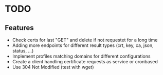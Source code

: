 # TODO

## Features

* Check certs for last "GET" and delete if not requestet for a long time
* Adding more endpoints for different result types (crt, key, ca, json, status, ...)
* Implement profiles matching domains for different configurations
* Create a client handling certificate requests as service or cronbased
* Use 304 Not Modified (test with wget)
